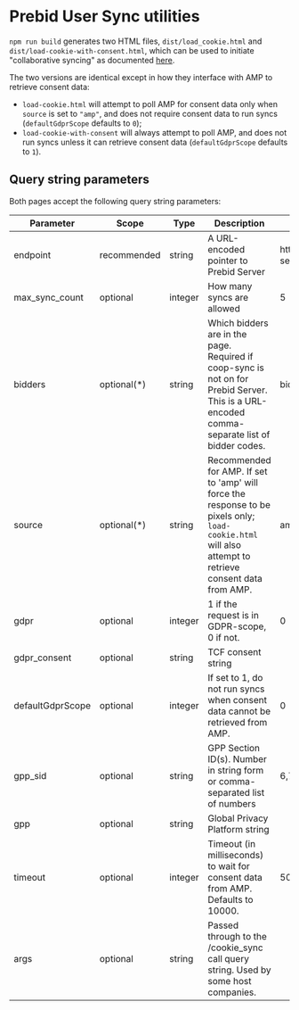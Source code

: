# Prebid User Sync utilities

`npm run build` generates two HTML files, `dist/load_cookie.html` and `dist/load-cookie-with-consent.html`, which can be used to initiate "collaborative syncing" as documented [here](https://docs.prebid.org/prebid-server/developers/pbs-cookie-sync.html#manually-initiating-a-sync).

The two versions are identical except in how they interface with AMP to retrieve consent data:

 - `load-cookie.html` will attempt to poll AMP for consent data only when `source` is set to `"amp"`, and does not require consent data to run syncs (`defaultGdprScope` defaults to `0`);
 - `load-cookie-with-consent` will always attempt to poll AMP, and does not run syncs unless it can retrieve consent data (`defaultGdprScope` defaults to `1`).
 
## Query string parameters

Both pages accept the following query string parameters:

| Parameter        | Scope        | Type    | Description                                                                                                                                              | Example                                              |
|------------------|--------------|---------|----------------------------------------------------------------------------------------------------------------------------------------------------------|------------------------------------------------------|
| endpoint         | recommended  | string  | A URL-encoded pointer to Prebid Server                                                                                                                   | https%3A%2F%2Fprebid-server.example.com%2Fcookie_sync |
| max_sync_count   | optional     | integer | How many syncs are allowed                                                                                                                               | 5                                                    |
| bidders          | optional(*)  | string  | Which bidders are in the page. Required if coop-sync is not on for Prebid Server. This is a URL-encoded comma-separate list of bidder codes.             | bidderA%2CbidderB                                    |
| source           | optional(*)  | string  | Recommended for AMP. If set to 'amp' will force the response to be pixels only; `load-cookie.html`  will also attempt to retrieve consent data from AMP. | amp                                                  |
| gdpr             | optional     | integer | 1 if the request is in GDPR-scope, 0 if not.                                                                                                             | 0                                                    |
| gdpr_consent     | optional     | string  | TCF consent string                                                                                                                                       |                                                      |
| defaultGdprScope | optional     | integer | If set to 1, do not run syncs when consent data cannot be retrieved from AMP.                                                                            | 0                                                    |
| gpp_sid          | optional | string  | GPP Section ID(s). Number in string form or comma-separated list of numbers                                                                              | 6,7                                                  |
| gpp              | optional | string | Global Privacy Platform string |                                             |
| timeout          | optional     | integer | Timeout (in milliseconds) to wait for consent data from AMP. Defaults to 10000.                                                                          | 500                                                  |
| args             | optional     | string  | Passed through to the /cookie_sync call query string. Used by some host companies.                                                                       |                                                      |
